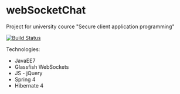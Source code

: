 # webSocketChat
Project for university cource "Secure client application programming"

[![Build Status](https://drone.io/github.com/xSAVIKx/webSocketChat/status.png)](https://drone.io/github.com/xSAVIKx/webSocketChat/latest)
 
Technologies:
* JavaEE7
* Glassfish WebSockets
* JS - jQuery
* Spring 4
* Hibernate 4
